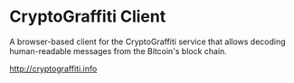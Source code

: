 # CryptoGraffiti Client
A browser-based client for the CryptoGraffiti service that allows decoding human-readable messages from the Bitcoin's block chain.

http://cryptograffiti.info
